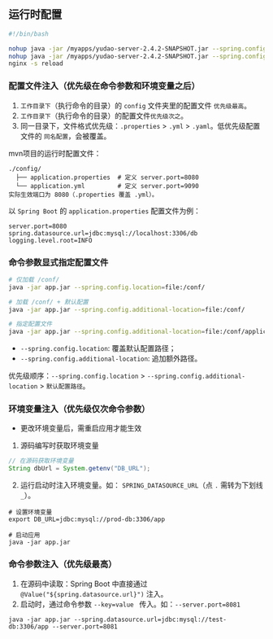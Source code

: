 ## 运行时配置​


```bash
#!/bin/bash

nohup java -jar /myapps/yudao-server-2.4.2-SNAPSHOT.jar --spring.config.additional-location=file:/myapps/config/application.prod.yml > yudaosvr.prod.log 2>&1 &
nohup java -jar /myapps/yudao-server-2.4.2-SNAPSHOT.jar --spring.config.additional-location=file:/myapps/config/application.test.yml > yudaosvr.test.log 2>&1 &
nginx -s reload
```


### 配置文件注入（优先级在命令参数和环境变量之后）

1. `工作目录下`（执行命令的目录）的​ `​config` 文件夹里的配置文件​​ ​`​优先级最高​`。
2. `工作目录下`（执行命令的目录）的配置文件 ​`​优先级次之​`。
3. 同一目录下，文件格式优先级：`.properties` > `.yml` > `.yaml`。低优先级配置文件的 `同名配置`，会被覆盖。

mvn项目的运行时配置文件：

```
./config/
  ├── application.properties  # 定义 server.port=8080
  └── application.yml         # 定义 server.port=9090
​​实际生效端口为 8080​​（.properties 覆盖 .yml）。
```

以 `Spring Boot` 的 `application.properties` 配置文件为例：

```application.properties
server.port=8080
spring.datasource.url=jdbc:mysql://localhost:3306/db
logging.level.root=INFO
```


### 命令参数显式指定配置文件

```bash
# 仅加载 /conf/
java -jar app.jar --spring.config.location=file:/conf/

# 加载 /conf/ + 默认配置
java -jar app.jar --spring.config.additional-location=file:/conf/

# 指定配置文件
java -jar app.jar --spring.config.additional-location=file:/conf/application.prod.yml
```

- `--spring.config.location`: 覆盖默认配置路径；
- `--spring.config.additional-location`: 追加额外路径。

优先级顺序​​：`--spring.config.location` > `--spring.config.additional-location` > `默认配置路径`​​。


### 环境变量注入（优先级仅次命令参数）

- 更改环境变量后，需重启应用才能生效

1. 源码编写时获取环境变量

```java
// 在源码获取环境变量
String dbUrl = System.getenv("DB_URL");
```

2. 运行启动时注入环境变量。如： `SPRING_DATASOURCE_URL`（点 `.` 需转为下划线 `_`）。

```
# 设置环境变量
export DB_URL=jdbc:mysql://prod-db:3306/app

# 启动应用
java -jar app.jar
```

### 命令参数注入（优先级最高）

1. 在源码中读取：Spring Boot 中直接通过 `@Value("${spring.datasource.url}")`  注入。
2. 启动时，通过命令参数 `--key=value ` 传入。如：`--server.port=8081`

```
java -jar app.jar --spring.datasource.url=jdbc:mysql://test-db:3306/app --server.port=8081
```